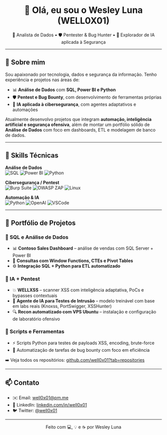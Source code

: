 <h1 align="center">👋 Olá, eu sou o Wesley Luna (WELL0X01)</h1>

<p align="center">
🎯 Analista de Dados • 🛡️ Pentester & Bug Hunter • 🤖 Explorador de IA aplicada à Segurança
</p>

---

## 🧠 Sobre mim

Sou apaixonado por tecnologia, dados e segurança da informação. Tenho experiência e projetos nas áreas de:

- 📊 **Análise de Dados** com **SQL, Power BI e Python**
- 🛡️ **Pentest e Bug Bounty**, com desenvolvimento de ferramentas próprias
- 🤖 **IA aplicada à cibersegurança**, com agentes adaptativos e automações

Atualmente desenvolvo projetos que integram **automação, inteligência artificial e segurança ofensiva**, além de montar um portfólio sólido de **Análise de Dados** com foco em dashboards, ETL e modelagem de banco de dados.

---

## 🚀 Skills Técnicas

**Análise de Dados**  
![SQL](https://img.shields.io/badge/-SQL-4479A1?style=flat&logo=MySQL&logoColor=white)
![Power BI](https://img.shields.io/badge/-Power%20BI-F2C811?style=flat&logo=powerbi&logoColor=black)
![Python](https://img.shields.io/badge/-Python-3776AB?style=flat&logo=python&logoColor=white)

**Cibersegurança / Pentest**  
![Burp Suite](https://img.shields.io/badge/-Burp%20Suite-FE7E02?style=flat)
![OWASP ZAP](https://img.shields.io/badge/-OWASP%20ZAP-000000?style=flat)
![Linux](https://img.shields.io/badge/-Linux-007ACC?style=flat&logo=linux)

**Automação & IA**  
![Python](https://img.shields.io/badge/-Python-3776AB?style=flat&logo=python&logoColor=white)
![OpenAI](https://img.shields.io/badge/-OpenAI-412991?style=flat&logo=openai&logoColor=white)
![VSCode](https://img.shields.io/badge/-VSCode-007ACC?style=flat&logo=visual-studio-code)

---

## 📁 Portfólio de Projetos

### 🔎 SQL e Análise de Dados
- 📊 **Contoso Sales Dashboard** – análise de vendas com SQL Server + Power BI
- 🧮 **Consultas com Window Functions, CTEs e Pivot Tables**
- ⚙️ **Integração SQL + Python para ETL automatizado**

### 🧠 IA + Pentest
- 💥 **WELLXSS** – scanner XSS com inteligência adaptativa, PoCs e bypasses contextuais
- 🤖 **Agente de IA para Testes de Intrusão** – modelo treinável com base em labs reais (Knoxss, PortSwigger, XSSHunter)
- 🔍 **Recon automatizado com VPS Ubuntu** – instalação e configuração de laboratório ofensivo

### 🔐 Scripts e Ferramentas
- ⚡ Scripts Python para testes de payloads XSS, encoding, brute-force
- 📜 Automatização de tarefas de bug bounty com foco em eficiência

➡️ Veja todos os repositórios: [github.com/well0x01?tab=repositories](https://github.com/well0x01?tab=repositories)

---

## 📫 Contato

- ✉️ Email: well0x01@pm.me  
- 💼 LinkedIn: [linkedin.com/in/well0x01](https://linkedin.com/in/well0x01)  
- 🐦 Twitter: [@well0x01](https://twitter.com/well0x01)

---

<p align="center">
Feito com 💻, 💡 e ☕ por Wesley Luna
</p>
